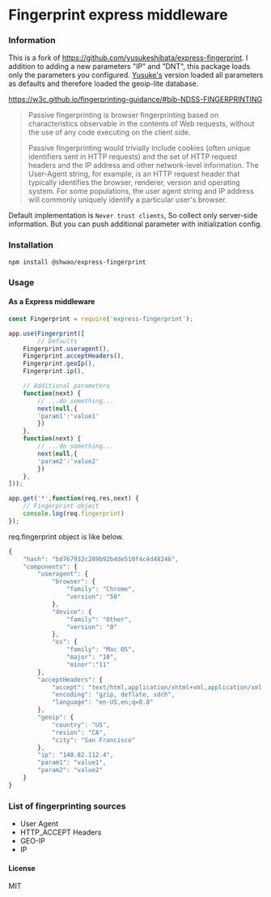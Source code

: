 # Fingerprint express middleware

### Information
This is a fork of https://github.com/yusukeshibata/express-fingerprint. I addition to adding a new parameters "IP" and "DNT", this package loads only the parameters you configured. [Yusuke's](https://github.com/yusukeshibata) version loaded all parameters as defaults and therefore loaded the geoip-lite database.

https://w3c.github.io/fingerprinting-guidance/#bib-NDSS-FINGERPRINTING
> Passive fingerprinting is browser fingerprinting based on characteristics observable in the contents of Web requests, without the use of any code executing on the client side.
>
> Passive fingerprinting would trivially include cookies (often unique identifiers sent in HTTP requests) and the set of HTTP request headers and the IP address and other network-level information. The User-Agent string, for example, is an HTTP request header that typically identifies the browser, renderer, version and operating system. For some populations, the user agent string and IP address will commonly uniquely identify a particular user's browser.

Default implementation is `Never trust clients`, So collect only server-side information.
But you can push additional parameter with initialization config.

### Installation

```
npm install @shwao/express-fingerprint
```
### Usage

#### As a Express middleware

```javascript
const Fingerprint = require('express-fingerprint');

app.use(Fingerprint([
		// Defaults
	Fingerprint.useragent(),
	Fingerprint.acceptHeaders(),
	Fingerprint.geoIp(),
	Fingerprint.ip(),

	// Additional parameters
	function(next) {
		// ...do something...
		next(null,{
		'param1':'value1'
		})
	},
	function(next) {
		// ...do something...
		next(null,{
		'param2':'value2'
		})
	},
]));

app.get('*',function(req,res,next) {
	// Fingerprint object
	console.log(req.fingerprint)
});
```

req.fingerprint object is like below.
```javascript
{
	"hash": "bd767932c289b92b4de510f4c4d48246",
	"components": {
		"useragent": {
			"browser": {
				"family": "Chrome",
				"version": "50"
			},
			"device": {
				"family": "Other",
				"version": "0"
			},
			"os": {
				"family": "Mac OS",
				"major": "10",
				"minor":"11"
		},
		"acceptHeaders": {
			"accept": "text/html,application/xhtml+xml,application/xml;q=0.9,image/webp,*/*;q=0.8",
			"encoding": "gzip, deflate, sdch",
			"language": "en-US,en;q=0.8"
		},
		"geoip": {
			"country": "US",
			"resion": "CA",
			"city": "San Francisco"
		},
		"ip": "140.82.112.4",
		"param1": "value1",
		"param2": "value2"
	}
}
```


### List of fingerprinting sources

* User Agent
* HTTP_ACCEPT Headers
* GEO-IP
* IP

#### License

MIT
